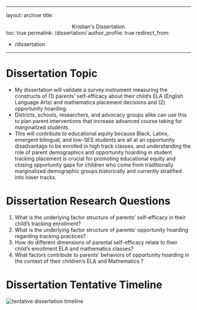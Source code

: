 
---
layout: archive
title: <center>Kristian's Dissertation</center>
toc: true
permalink: /dissertation/
author_profile: true
redirect_from:
  - /dissertation
---
# Dissertation Topic
* My dissertation will validate a survey instrument measuring the constructs of (1) parents’ self-efficacy about their child’s ELA (English Language Arts) and mathematics placement decisions and (2) opportunity hoarding. 
* Districts, schools, researchers, and advocacy groups alike can use this to plan parent interventions that increase advanced course taking for marginalized students. 
* This will contribute to educational equity because Black, Latinx, emergent bilingual, and low-SES students are all at an opportunity disadvantage to be enrolled in high track classes, and understanding the role of parent demographics and opportunity hoarding in student tracking placement is crucial for promoting educational equity and closing opportunity gaps for children who come from traditionally marginalized demographic groups historically and currently stratified into lower tracks.

# Dissertation Research Questions
1. What is the underlying factor structure of parents’ self-efficacy in their child’s tracking enrollment?
2. What is the underlying factor structure of parents’ opportunity hoarding regarding tracking practices?
3. How do different dimensions of parental self-efficacy relate to their child’s enrollment ELA and mathematics classes?
4. What factors contribute to parents’ behaviors of opportunity hoarding in the context of their children’s ELA and Mathematics ?

# Dissertation Tentative Timeline

![tentative dissertation timeline](https://github.com/kedosomwan/kedosomwan.github.io/assets/172934087/a79a7211-4da3-4229-9c7d-6ae52de356b7)